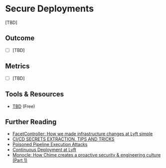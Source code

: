 # Secure Deployments

[TBD]

## Outcome

- [ ] [TBD]

## Metrics

- [ ] [TBD]

## Tools & Resources

- [TBD](http://example.com) (Free)

## Further Reading

- [FacetController: How we made infrastructure changes at Lyft simple](https://eng.lyft.com/facetcontroller-how-we-made-infrastructure-changes-at-lyft-simple-dab49f5b27c7)
- [CI/CD SECRETS EXTRACTION, TIPS AND TRICKS](https://www.synacktiv.com/en/publications/cicd-secrets-extraction-tips-and-tricks)
- [Poisoned Pipeline Execution Attacks](https://bishopfox.com/blog/poisoned-pipeline-attack-execution-a-look-at-ci-cd-environments)
- [Continuous Deployment at Lyft](https://eng.lyft.com/continuous-deployment-at-lyft-9b457314771a)
- [Monocle: How Chime creates a proactive security & engineering culture (Part 1)](https://medium.com/life-at-chime/monocle-how-chime-creates-a-proactive-security-engineering-culture-part-1-dedd3846127f)

